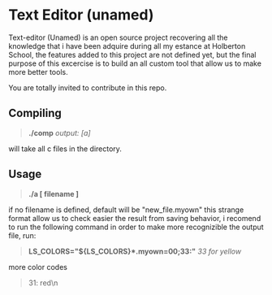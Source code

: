 # Text Editor (unamed)
Text-editor (Unamed) is an open source project recovering all the knowledge that i have been adquire during all my estance at Holberton School, the features added to this project are not defined
yet, but the final purpose of this excercise is to build an all custom tool that allow us to make more better tools.

You are totally invited to contribute in this repo.


## Compiling

> **./comp**  _output: [a]_

will take all c files in the directory.

## Usage

> **./a [ filename ]**

if no filename is defined, default will be "new_file.myown" this strange format allow us to check easier the result from saving behavior, i recomend to run the following command in order to make more recognizible the output file, run:
 
> **LS_COLORS="${LS_COLORS}*.myown=00;33:"** *33 for yellow*

more color codes

> 31: red\n
